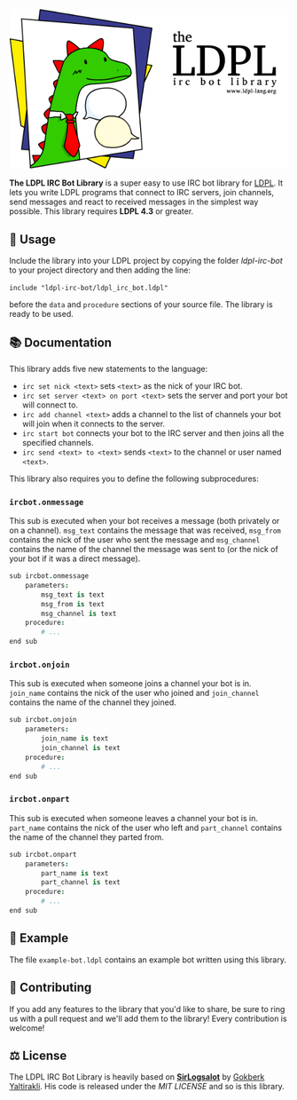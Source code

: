 ![The LDPL IRC Bot Library](images/ldpl-irc-logo.png)

**The LDPL IRC Bot Library** is a super easy to use IRC bot library for [LDPL](https://www.github.com/lartu/ldpl).
It lets you write LDPL programs that connect to IRC servers, join channels, send messages and react to received messages in the simplest
way possible. This library requires **LDPL 4.3** or greater.

## 🧰 Usage

Include the library into your LDPL project by copying the folder *ldpl-irc-bot* to your project directory and then adding the line:

`include "ldpl-irc-bot/ldpl_irc_bot.ldpl"`

before the `data` and `procedure` sections of your source file. The library is
ready to be used.

## 📚 Documentation

This library adds five new statements to the language:
 - `irc set nick <text>` sets `<text>` as the nick of your IRC bot.
 - `irc set server <text> on port <text>` sets the server and port your bot will connect to.
 - `irc add channel <text>` adds a channel to the list of channels your bot will join when it connects to the server.
 - `irc start bot` connects your bot to the IRC server and then joins all the specified channels.
 - `irc send <text> to <text>` sends `<text>` to the channel or user named `<text>`.
 
This library also requires you to define the following subprocedures:
### `ircbot.onmessage`
This sub is executed when your bot receives a message (both privately or on a channel). `msg_text` contains the message that was received, `msg_from` contains the nick of the user who sent the message and `msg_channel` contains the name of the channel the message was sent to (or the nick of your bot if it was a direct message).
```coffeescript
sub ircbot.onmessage
    parameters:
        msg_text is text
        msg_from is text
        msg_channel is text
    procedure:
        # ...
end sub
```

### `ircbot.onjoin`
This sub is executed when someone joins a channel your bot is in. `join_name` contains the nick of the user who joined and `join_channel` contains the name of the channel they joined.
```coffeescript
sub ircbot.onjoin
    parameters:
        join_name is text
        join_channel is text
    procedure:
        # ...
end sub
```

### `ircbot.onpart`
This sub is executed when someone leaves a channel your bot is in. `part_name` contains the nick of the user who left and `part_channel` contains the name of the channel they parted from.
```coffeescript
sub ircbot.onpart
    parameters:
        part_name is text
        part_channel is text
    procedure:
        # ...
end sub
```

## 🏫 Example
The file `example-bot.ldpl` contains an example bot written using this library.

## 🎁 Contributing
If you add any features to the library that you'd like to share, be sure to ring us with a pull request and we'll add them to the library! Every contribution is welcome!

## ⚖ License
The LDPL IRC Bot Library is heavily based on [**SirLogsalot**](https://github.com/gkbrk/SirLogsalot)
by [Gokberk Yaltirakli](https://github.com/gkbrk). His code is released under the *MIT LICENSE*
and so is this library.
